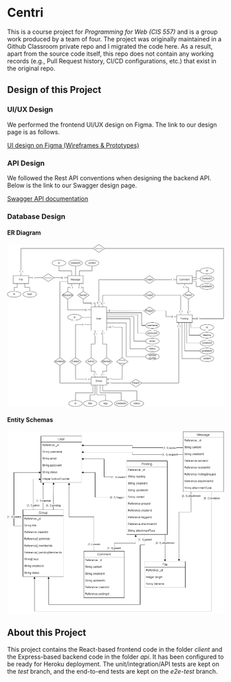 # Centri
This is a course project for *Programming for Web (CIS 557)* and is a group work produced by a team of four. The project was originally maintained in a Github Classroom private repo and I migrated the code here. As a result, apart from the source code itself, this repo does not contain any working records (e.g., Pull Request history, CI/CD configurations, etc.) that exist in the original repo.

## Design of this Project
### UI/UX Design
We performed the frontend UI/UX design on Figma. The link to our design page is as follows.

[UI design on Figma (Wireframes & Prototypes)](https://www.figma.com/file/ZeWTpthCjEeJKaqZ5zX1YC/CIS557-Project?node-id=0%3A1)

### API Design
We followed the Rest API conventions when designing the backend API. Below is the link to our Swagger design page.

[Swagger API documentation](https://app.swaggerhub.com/apis-docs/xpeteliu/CIS557_Project/1.0.0)

### Database Design
#### ER Diagram
![ER Diagram](https://github.com/xpeteliu/centri/blob/main/wiki/cis557_ER_diagram.png)
#### Entity Schemas
![Entity Schemas](https://github.com/xpeteliu/centri/blob/main/wiki/cis557_ER_NoSQL_schema.png)

## About this Project

This project contains the React-based frontend code in the folder *client* and the Express-based backend code in the folder *api*. It has been configured to be ready for Heroku deployment. The unit/integration/API tests are kept on the *test* branch, and the end-to-end tests are kept on the *e2e-test* branch.
